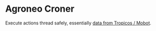 # Agroneo Croner

Execute actions thread safely, essentially [data from Tropicos / Mobot](https://fr.agroneo.com/gaia/specimens).

